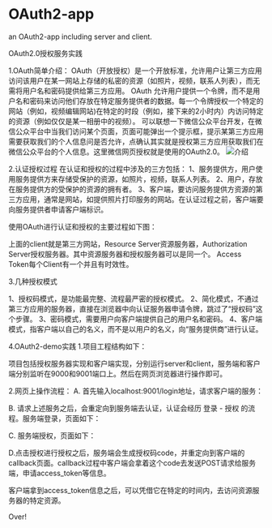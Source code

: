 # OAuth2-app
an OAuth2-app including server and client.

OAuth2.0授权服务实践

1.OAuth简单介绍：
OAuth（开放授权）是一个开放标准，允许用户让第三方应用访问该用户在某一网站上存储的私密的资源（如照片，视频，联系人列表），而无需将用户名和密码提供给第三方应用。
    OAuth  允许用户提供一个令牌，而不是用户名和密码来访问他们存放在特定服务提供者的数据。每一个令牌授权一个特定的网站（例如，视频编辑网站)在特定的时段（例如，接下来的2小时内）内访问特定的资源（例如仅仅是某一相册中的视频）。
可以联想一下微信公众平台开发，在微信公众平台中当我们访问某个页面，页面可能弹出一个提示框，提示某第三方应用需要获取我们的个人信息问是否允许，点确认其实就是授权第三方应用获取我们在微信公众平台的个人信息。这里微信网页授权就是使用的OAuth2.0。
![介绍](https://github.com/guobingithub/OAuth2-app/tree/master/image/1.png) 

2.认证授权过程
在认证和授权的过程中涉及的三方包括：
1、服务提供方，用户使用服务提供方来存储受保护的资源，如照片，视频，联系人列表。
2、用户，存放在服务提供方的受保护的资源的拥有者。
3、客户端，要访问服务提供方资源的第三方应用，通常是网站，如提供照片打印服务的网站。在认证过程之前，客户端要向服务提供者申请客户端标识。

使用OAuth进行认证和授权的主要过程如下图：

上面的client就是第三方网站，Resource Server资源服务器，Authorization Server授权服务器。其中资源服务器和授权服务器可以是同一个。
Access Token每个Client有一个并且有时效性。

3.几种授权模式

1、授权码模式，是功能最完整、流程最严密的授权模式。
2、简化模式，不通过第三方应用的服务器，直接在浏览器中向认证服务器申请令牌，跳过了“授权码”这个步骤。
3、密码模式，需要用户向客户端提供自己的用户名和密码。
4、客户端模式，指客户端以自己的名义，而不是以用户的名义，向“服务提供商”进行认证。

4.OAuth2-demo实践
1.项目工程结构如下：

项目包括授权服务器实现和客户端实现，分别运行server和client，服务端和客户端分别监听在9000和9001端口上。然后在网页浏览器进行操作即可。

2.网页上操作流程：
A. 首先输入localhost:9001/login地址，请求客户端的服务：







B. 请求上述服务之后，会重定向到服务端去认证，认证会经历 登录 - 授权 的流程。服务端登录，页面如下：

C. 服务端授权，页面如下：

D.点击授权进行授权之后，服务端会生成授权码code，并重定向到客户端的callback页面。callback过程中客户端会拿着这个code去发送POST请求给服务端，申请access_token等信息。


客户端拿到access_token信息之后，可以凭借它在特定的时间内，去访问资源服务器的特定资源。

Over!
